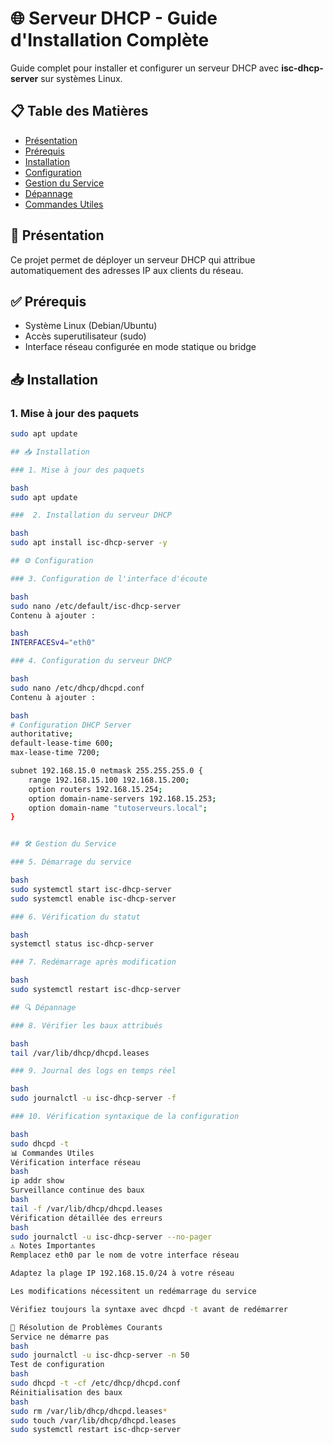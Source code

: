 # 🌐 Serveur DHCP - Guide d'Installation Complète

Guide complet pour installer et configurer un serveur DHCP avec **isc-dhcp-server** sur systèmes Linux.

## 📋 Table des Matières
- [Présentation](#présentation)
- [Prérequis](#prérequis)
- [Installation](#installation)
- [Configuration](#configuration)
- [Gestion du Service](#gestion-du-service)
- [Dépannage](#dépannage)
- [Commandes Utiles](#commandes-utiles)

## 🚀 Présentation
Ce projet permet de déployer un serveur DHCP qui attribue automatiquement des adresses IP aux clients du réseau.

## ✅ Prérequis
- Système Linux (Debian/Ubuntu)
- Accès superutilisateur (sudo)
- Interface réseau configurée en mode statique ou bridge

## 📥 Installation

### 1. Mise à jour des paquets
```bash
sudo apt update

## 📥 Installation

### 1. Mise à jour des paquets

bash
sudo apt update

###  2. Installation du serveur DHCP

bash
sudo apt install isc-dhcp-server -y

## ⚙️ Configuration

### 3. Configuration de l'interface d'écoute

bash
sudo nano /etc/default/isc-dhcp-server
Contenu à ajouter :

bash
INTERFACESv4="eth0"

### 4. Configuration du serveur DHCP

bash
sudo nano /etc/dhcp/dhcpd.conf
Contenu à ajouter :

bash
# Configuration DHCP Server
authoritative;
default-lease-time 600;
max-lease-time 7200;

subnet 192.168.15.0 netmask 255.255.255.0 {
    range 192.168.15.100 192.168.15.200;
    option routers 192.168.15.254;
    option domain-name-servers 192.168.15.253;
    option domain-name "tutoserveurs.local";
}


## 🛠️ Gestion du Service

### 5. Démarrage du service

bash
sudo systemctl start isc-dhcp-server
sudo systemctl enable isc-dhcp-server

### 6. Vérification du statut

bash
systemctl status isc-dhcp-server

### 7. Redémarrage après modification

bash
sudo systemctl restart isc-dhcp-server

## 🔍 Dépannage

### 8. Vérifier les baux attribués

bash
tail /var/lib/dhcp/dhcpd.leases

### 9. Journal des logs en temps réel

bash
sudo journalctl -u isc-dhcp-server -f

### 10. Vérification syntaxique de la configuration

bash
sudo dhcpd -t
📊 Commandes Utiles
Vérification interface réseau
bash
ip addr show
Surveillance continue des baux
bash
tail -f /var/lib/dhcp/dhcpd.leases
Vérification détaillée des erreurs
bash
sudo journalctl -u isc-dhcp-server --no-pager
⚠️ Notes Importantes
Remplacez eth0 par le nom de votre interface réseau

Adaptez la plage IP 192.168.15.0/24 à votre réseau

Les modifications nécessitent un redémarrage du service

Vérifiez toujours la syntaxe avec dhcpd -t avant de redémarrer

🔧 Résolution de Problèmes Courants
Service ne démarre pas
bash
sudo journalctl -u isc-dhcp-server -n 50
Test de configuration
bash
sudo dhcpd -t -cf /etc/dhcp/dhcpd.conf
Réinitialisation des baux
bash
sudo rm /var/lib/dhcp/dhcpd.leases*
sudo touch /var/lib/dhcp/dhcpd.leases
sudo systemctl restart isc-dhcp-server